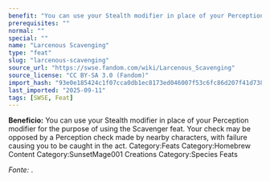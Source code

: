 ```yaml
---
benefit: "You can use your Stealth modifier in place of your Perception modifier for the purpose of using the Scavenger feat. Your check may be opposed by a Perception check made by nearby characters, with failure causing you to be caught in the act. Category:Feats Category:Homebrew Content Category:SunsetMage001 Creations Category:Species Feats"
prerequisites: ""
normal: ""
special: ""
name: "Larcenous Scavenging"
type: "feat"
slug: "larcenous-scavenging"
source_url: "https://swse.fandom.com/wiki/Larcenous_Scavenging"
source_license: "CC BY-SA 3.0 (Fandom)"
import_hash: "93e0e185424c1f07cca0db1ec8173ed046007f53c6fc86d207f41d738b785fe4"
last_imported: "2025-09-11"
tags: [SWSE, Feat]
---
```

**Beneficio:** You can use your Stealth modifier in place of your Perception modifier for the purpose of using the Scavenger feat. Your check may be opposed by a Perception check made by nearby characters, with failure causing you to be caught in the act. Category:Feats Category:Homebrew Content Category:SunsetMage001 Creations Category:Species Feats

*Fonte:* .